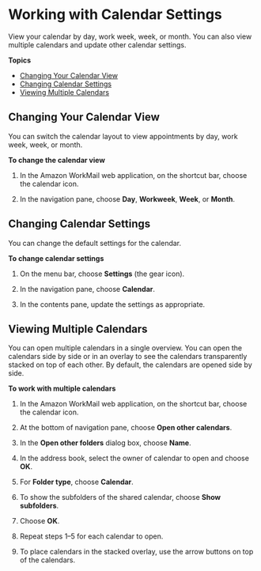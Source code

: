 # Working with Calendar Settings<a name="calendar-settings"></a>

View your calendar by day, work week, week, or month\. You can also view multiple calendars and update other calendar settings\.

**Topics**
+ [Changing Your Calendar View](#change_calendar_view)
+ [Changing Calendar Settings](#change_calendar_settings)
+ [Viewing Multiple Calendars](#multiple_calendars)

## Changing Your Calendar View<a name="change_calendar_view"></a>

You can switch the calendar layout to view appointments by day, work week, week, or month\.

**To change the calendar view**

1. In the Amazon WorkMail web application, on the shortcut bar, choose the calendar icon\.

1. In the navigation pane, choose **Day**, **Workweek**, **Week**, or **Month**\.

## Changing Calendar Settings<a name="change_calendar_settings"></a>

You can change the default settings for the calendar\.

**To change calendar settings**

1. On the menu bar, choose **Settings** \(the gear icon\)\.

1. In the navigation pane, choose **Calendar**\.

1. In the contents pane, update the settings as appropriate\.

## Viewing Multiple Calendars<a name="multiple_calendars"></a>

You can open multiple calendars in a single overview\. You can open the calendars side by side or in an overlay to see the calendars transparently stacked on top of each other\. By default, the calendars are opened side by side\.

**To work with multiple calendars**

1. In the Amazon WorkMail web application, on the shortcut bar, choose the calendar icon\.

1. At the bottom of navigation pane, choose **Open other calendars**\.

1. In the **Open other folders** dialog box, choose **Name**\.

1. In the address book, select the owner of calendar to open and choose **OK**\.

1. For **Folder type**, choose **Calendar**\.

1. To show the subfolders of the shared calendar, choose **Show subfolders**\.

1. Choose **OK**\.

1. Repeat steps 1–5 for each calendar to open\.

1. To place calendars in the stacked overlay, use the arrow buttons on top of the calendars\.